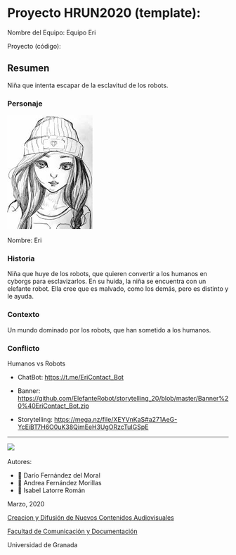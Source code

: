 

# Proyecto HRUN2020 (template): 

Nombre del Equipo: Equipo Eri

Proyecto (código): 


## Resumen
Niña que intenta escapar de la esclavitud de los robots.

### Personaje

![](https://github.com/ElefanteRobot/storytelling_20/blob/master/descarga.jpg)

Nombre: Eri


### Historia
Niña que huye de los robots, que quieren convertir a los humanos en cyborgs para esclavizarlos. En su huida, la niña se encuentra con un elefante robot. Ella cree que es malvado, como los demás, pero es distinto y le ayuda.

### Contexto
Un mundo dominado por los robots, que han sometido a los humanos.

### Conflicto 
Humanos vs Robots

- ChatBot: https://t.me/EriContact_Bot  

- Banner:  https://github.com/ElefanteRobot/storytelling_20/blob/master/Banner%20%40EriContact_Bot.zip 

- Storytelling: https://mega.nz/file/XEYVnKaS#a271AeG-YcEiBT7H6O0uK38QimEeH3UgORzcTuIGSpE 

------
![](https://upload.wikimedia.org/wikipedia/commons/thumb/6/62/CC-BY-SA-Andere_Wikis_%28v%29.svg/200px-CC-BY-SA-Andere_Wikis_%28v%29.svg.png)


Autores:

- :man: Darío Fernández del Moral
- :woman: Andrea Fernández Morillas
- :woman: Isabel Latorre Román

<!---
Lista completa de emojis de markDown - https://gist.github.com/rxaviers/7360908) 
-->



Marzo, 2020

[Creacion y Difusión de Nuevos Contenidos Audiovisuales](http://utopolis.ugr.es/medialab)

[Facultad de Comunicación y Documentación](http://fcd.ugr.es)

Universidad de Granada
